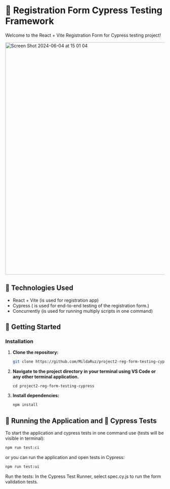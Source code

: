 # 🌟 Registration Form Cypress Testing Framework

Welcome to the React + Vite Registration Form for Cypress testing project!

<img width="732" alt="Screen Shot 2024-06-04 at 15 01 04" src="https://github.com/MildaRuz/project2-reg-form-testing-cypress/assets/145338483/aeb72897-e9ee-437d-b487-2e8069c6e894">

## 🚀 Technologies Used

- React + Vite (is used for registration app)
- Cypress ( is used for end-to-end testing of the registration form.)
- Concurrently (is used for running multiply scripts in one command)

## 🚀 Getting Started

### Installation

1. **Clone the repository:**
   ```sh
   git clone https://github.com/MildaRuz/project2-reg-form-testing-cypress.git
   ```
2. **Navigate to the project directory in your terminal using VS Code or any other terminal application.**

   ```
   cd project2-reg-form-testing-cypress
   ```

3. **Install dependencies:**
   ```sh
   npm install
   ```

## 🔧 Running the Application and 🧪 Cypress Tests

To start the application and cypress tests in one command use (tests will be visible in terminal):

```sh
npm run test:ci
```

or you can run the application and open tests in Cypress:

```sh
npm run test:ui
```

Run the tests:
In the Cypress Test Runner, select spec.cy.js to run the form validation tests.
